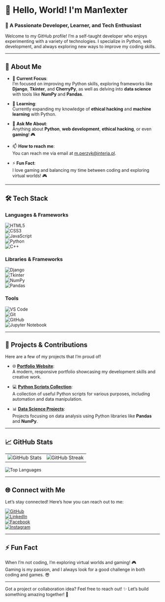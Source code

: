 # 👋 **Hello, World! I'm Man1exter**  
### 🚀 **A Passionate Developer, Learner, and Tech Enthusiast**  

Welcome to my GitHub profile! I’m a self-taught developer who enjoys experimenting with a variety of technologies. I specialize in Python, web development, and always exploring new ways to improve my coding skills.

---

## 🌟 **About Me**

- 🔭 **Current Focus**:  
  I’m focused on improving my Python skills, exploring frameworks like **Django**, **Tkinter**, and **CherryPy**, as well as delving into **data science** with tools like **NumPy** and **Pandas**.
  
- 🌱 **Learning**:  
  Currently expanding my knowledge of **ethical hacking** and **machine learning** with Python.

- 💬 **Ask Me About**:  
  Anything about **Python**, **web development**, **ethical hacking**, or even **gaming**! 🎮

- 📫 **How to reach me**:  
  You can reach me via email at [m.perzyk@interia.pl](mailto:m.perzyk@interia.pl).

- ⚡ **Fun Fact**:  
  I love gaming and balancing my time between coding and exploring virtual worlds! 🎮

---

## 🛠️ **Tech Stack**

### **Languages & Frameworks**  
![HTML5](https://img.shields.io/badge/HTML5-%23E34F26.svg?style=for-the-badge&logo=html5&logoColor=white)  
![CSS3](https://img.shields.io/badge/CSS3-%231572B6.svg?style=for-the-badge&logo=css3&logoColor=white)  
![JavaScript](https://img.shields.io/badge/JavaScript-%23F7DF1E.svg?style=for-the-badge&logo=javascript&logoColor=black)  
![Python](https://img.shields.io/badge/Python-%233776AB.svg?style=for-the-badge&logo=python&logoColor=white)  
![C++](https://img.shields.io/badge/C++-%2300599C.svg?style=for-the-badge&logo=cplusplus&logoColor=white)

### **Libraries & Frameworks**  
![Django](https://img.shields.io/badge/Django-%23092E20.svg?style=for-the-badge&logo=django&logoColor=white)  
![Tkinter](https://img.shields.io/badge/Tkinter-%233776AB.svg?style=for-the-badge&logo=python&logoColor=white)  
![NumPy](https://img.shields.io/badge/NumPy-%23013243.svg?style=for-the-badge&logo=numpy&logoColor=white)  
![Pandas](https://img.shields.io/badge/Pandas-%23150458.svg?style=for-the-badge&logo=pandas&logoColor=white)  

### **Tools**  
![VS Code](https://img.shields.io/badge/VS%20Code-%230078D4.svg?style=for-the-badge&logo=visual-studio-code&logoColor=white)  
![Git](https://img.shields.io/badge/Git-%23F05032.svg?style=for-the-badge&logo=git&logoColor=white)  
![GitHub](https://img.shields.io/badge/GitHub-%23181717.svg?style=for-the-badge&logo=github&logoColor=white)  
![Jupyter Notebook](https://img.shields.io/badge/Jupyter-%23F37626.svg?style=for-the-badge&logo=jupyter&logoColor=white)

---

## 🚀 **Projects & Contributions**

Here are a few of my projects that I’m proud of!

- 🌐 **[Portfolio Website](https://github.com/Man1exter/portfolio)**:  
  A modern, responsive portfolio showcasing my development skills and creative work.

- 💻 **[Python Scripts Collection](https://github.com/Man1exter/python-scripts)**:  
  A collection of useful Python scripts for various purposes, including automation and data manipulation.

- 📊 **[Data Science Projects](https://github.com/Man1exter/data-science)**:  
  Projects focusing on data analysis using Python libraries like **Pandas** and **NumPy**.

---

## 📈 **GitHub Stats**  

<table>
<tr>
<td>
<img src="https://github-readme-stats.vercel.app/api?username=Man1exter&show_icons=true&theme=radical" alt="GitHub Stats">
</td>
<td>
<img src="https://github-readme-streak-stats.herokuapp.com/?user=Man1exter&theme=radical" alt="GitHub Streak">
</td>
</tr>
</table>  

![Top Languages](https://github-readme-stats.vercel.app/api/top-langs/?username=Man1exter&layout=compact&theme=radical)  

---

## 🌐 **Connect with Me**  
Let’s stay connected! Here’s how you can reach out to me:

[![GitHub](https://img.shields.io/badge/GitHub-181717?style=for-the-badge&logo=github&logoColor=white)](https://github.com/Man1exter)  
[![LinkedIn](https://img.shields.io/badge/LinkedIn-0077B5?style=for-the-badge&logo=linkedin&logoColor=white)](https://www.linkedin.com/in/mariusz-perzy%C5%84ski-3b56b01b3/)  
[![Facebook](https://img.shields.io/badge/Facebook-1877F2?style=for-the-badge&logo=facebook&logoColor=white)](https://www.facebook.com/mariusz.perzynski.9/)  
[![Instagram](https://img.shields.io/badge/Instagram-E4405F?style=for-the-badge&logo=instagram&logoColor=white)](https://www.instagram.com/man1ex/)

---

## ⚡ **Fun Fact**  
When I’m not coding, I’m exploring virtual worlds and gaming! 🎮  
Gaming is my passion, and I always look for a good challenge in both coding and games. 😎

---

Got a project or collaboration idea? Feel free to reach out! ✨ Let’s build something amazing together! 🚀





